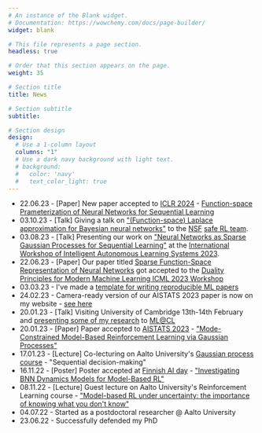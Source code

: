 ```yaml
---
# An instance of the Blank widget.
# Documentation: https://wowchemy.com/docs/page-builder/
widget: blank

# This file represents a page section.
headless: true

# Order that this section appears on the page.
weight: 35

# Section title
title: News

# Section subtitle
subtitle:

# Section design
design:
  # Use a 1-column layout
  columns: "1"
  # Use a dark navy background with light text.
  # background:
  #   color: 'navy'
  #   text_color_light: true
---
```


<!-- - Paper accepted to [26th International Conference on Artificial Intelligence and Statistics (AISTATS)](https://aistats.org/) -->
<!-- - Poster accepted at [Finnish AI day](https://fcai.fi/ai-day-2022) -->

- 22.06.23 - [Paper] New paper accepted to [ICLR 2024](https://iclr.cc/Conferences/2024) - [Function-space Prameterization of Neural Networks for Sequential Learning](./publication/function-space-parameterization-of-neural-networks-for-sequential-learning) 
- 03.10.23 - [Talk] Giving a talk on ["(Function-space) Laplace approximation for Bayesian neural networks"](./talk/function-space-laplace-approximation-for-bayesian-neural-networks) to the [NSF](https://www.nsf.gov/pubs/2021/nsf21035/nsf21035.jsp) [safe RL team](https://naira.mechse.illinois.edu/nsf-award-granted-safe-reinforcement-learning-in-non-stationary-environments-with-fast-adaptation-and-disturbance-prediction/).
- 03.08.23 - [Talk] Presenting our work on ["Neural Networks as Sparse Gaussian Processes for Sequential Learning"](./talk/neural-networks-as-sparse-gaussian-processes-for-sequential-learning/) at the [International Workshop of Intelligent Autonomous Learning Systems 2023](https://www.ias.informatik.tu-darmstadt.de/Workshop/IWIALS).
- 22.06.23 - [Paper] Our paper titled [Sparse Function-Space Representation of Neural Networks](./publication/sparse-function-space-representation-of-neural-networks) got accepted to the [Duality Principles for Modern Machine Learning ICML 2023 Workshop](https://dp4ml.github.io/)
- 03.03.23 - I've made a [template for writing reproducible ML papers](./post/reproducible-ml-paper-template/)
- 24.02.23 - Camera-ready version of our AISTATS 2023 paper is now on my website - [see here](./publication/mode-constrained-mbrl)
- 20.01.23 - [Talk] Visiting University of Cambridge 13th-14th February and [presenting some of my research](talk/model-based-reinforcement-learning-under-uncertainty/) to [ML@CL](https://mlatcl.github.io/)
- 20.01.23 - [Paper] Paper accepted to [AISTATS 2023](https://virtual.aistats.org/Conferences/2023) - ["Mode-Constrained Model-Based Reinforcement Learning via Gaussian Processes"](./publication/mode-constrained-mbrl)
- 17.01.23 - [Lecture] Co-lecturing on Aalto University's [Gaussian process course](https://mycourses.aalto.fi/course/view.php?id=36657) - "Sequential decision-making"
- 16.11.22 - [Poster] Poster accepted at [Finnish AI day](https://fcai.fi/ai-day-2022) - ["Investigating BNN Dynamics Models for Model-Based RL"](./project/investigating-bnn-dynamics-models-for-mbrl/)
- 08.11.22 - [Lecture] Guest lecture on Aalto University's Reinforcement Learning course - ["Model-based RL under uncertainty: the importance of knowing what you don't know"](./talk/model-based-reinforcement-learning-under-uncertainty-the-importance-of-knowing-what-you-dont-know/)
- 04.07.22 - Started as a postdoctoral researcher @ Aalto University
- 23.06.22 - Successfully defended my PhD



<!-- - Poster accepted at [Finnish AI day](https://fcai.fi/ai-day-2022) - "Investigating BNN Dynamics Models for Model-Based RL" with Arno Solin and Joni Pajarinen -->
<!-- - Giving a guest lecture on Reinforcement Learning course @ Aalto University - "Model-based RL under uncertainty: the importance of knowing what you don't know" -->
